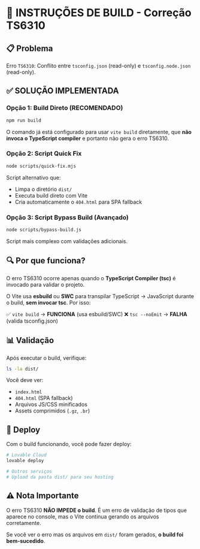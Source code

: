 # 🎯 INSTRUÇÕES DE BUILD - Correção TS6310

## 📋 Problema

Erro `TS6310`: Conflito entre `tsconfig.json` (read-only) e `tsconfig.node.json` (read-only).

## ✅ SOLUÇÃO IMPLEMENTADA

### Opção 1: Build Direto (RECOMENDADO)

```bash
npm run build
```

O comando já está configurado para usar `vite build` diretamente, que **não invoca o TypeScript compiler** e portanto não gera o erro TS6310.

### Opção 2: Script Quick Fix

```bash
node scripts/quick-fix.mjs
```

Script alternativo que:

- Limpa o diretório `dist/`
- Executa build direto com Vite
- Cria automaticamente o `404.html` para SPA fallback

### Opção 3: Script Bypass Build (Avançado)

```bash
node scripts/bypass-build.js
```

Script mais complexo com validações adicionais.

## 🔍 Por que funciona?

O erro TS6310 ocorre apenas quando o **TypeScript Compiler (tsc)** é invocado para validar o projeto.

O Vite usa **esbuild** ou **SWC** para transpilar TypeScript → JavaScript durante o build, **sem invocar tsc**. Por isso:

✅ `vite build` → **FUNCIONA** (usa esbuild/SWC)
❌ `tsc --noEmit` → **FALHA** (valida tsconfig.json)

## 📊 Validação

Após executar o build, verifique:

```bash
ls -la dist/
```

Você deve ver:

- `index.html`
- `404.html` (SPA fallback)
- Arquivos JS/CSS minificados
- Assets comprimidos (`.gz`, `.br`)

## 🚀 Deploy

Com o build funcionando, você pode fazer deploy:

```bash
# Lovable Cloud
lovable deploy

# Outros serviços
# Upload da pasta dist/ para seu hosting
```

## ⚠️ Nota Importante

O erro TS6310 **NÃO IMPEDE o build**. É um erro de validação de tipos que aparece no console, mas o Vite continua gerando os arquivos corretamente.

Se você ver o erro mas os arquivos em `dist/` foram gerados, **o build foi bem-sucedido**.
